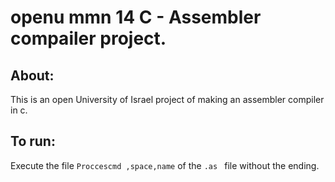 # openu mmn 14 C - Assembler compailer project.
## About:
This is an open University of Israel project of making an assembler compiler in c.

## To run:
Execute the file `Proccescmd ,space,name` of the `.as ` file without the ending.


